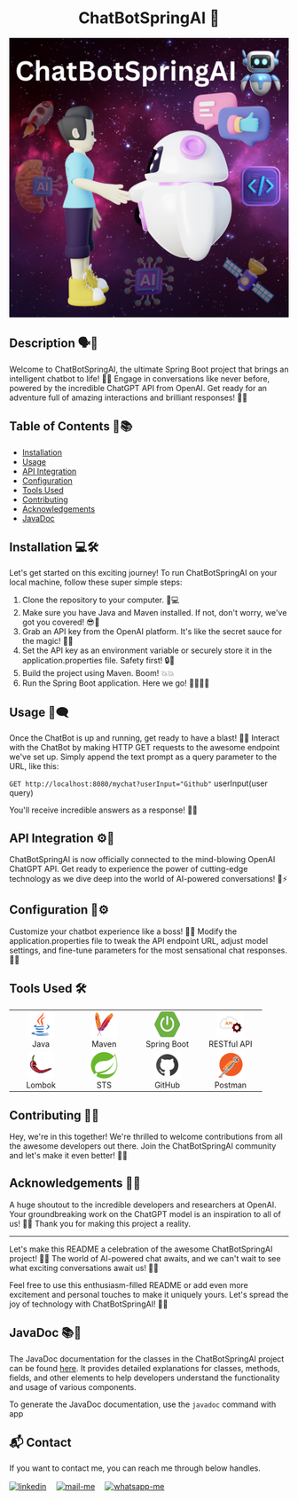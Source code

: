 <h1 align="center">ChatBotSpringAI 🤖</h1>

![Project Logo](images/poster.png)

## Description  🗣️💬

Welcome to ChatBotSpringAI, the ultimate Spring Boot project that brings an intelligent chatbot to life! 🎉🚀 Engage in conversations like never before, powered by the incredible ChatGPT API from OpenAI. Get ready for an adventure full of amazing interactions and brilliant responses! 🌟💬
 
## Table of Contents 📑📚 

- [Installation](#installation)
- [Usage](#usage)
- [API Integration](#api-integration)
- [Configuration](#configuration)
- [Tools Used](#tools-used)
- [Contributing](#contributing)
- [Acknowledgements](#acknowledgements)
- [JavaDoc](#javadoc)

## Installation 💻🛠️

Let's get started on this exciting journey! To run ChatBotSpringAI on your local machine, follow these super simple steps:

1. Clone the repository to your computer. 🚀💻
2. Make sure you have Java and Maven installed. If not, don't worry, we've got you covered! 😎🌟
3. Grab an API key from the OpenAI platform. It's like the secret sauce for the magic! 🔑✨
4. Set the API key as an environment variable or securely store it in the application.properties file. Safety first! 🔒🔐
5. Build the project using Maven. Boom! 💥💥
6. Run the Spring Boot application. Here we go! 🏃‍♂️🏃‍♀️

## Usage 🚀🗨️

Once the ChatBot is up and running, get ready to have a blast! 🎉🎉 Interact with the ChatBot by making HTTP GET requests to the awesome endpoint we've set up. Simply append the text prompt as a query parameter to the URL, like this:

``
GET http://localhost:8080/mychat?userInput="Github"
``
userInput(user query)

You'll receive incredible answers as a response! 🤯💬

## API Integration ⚙️🔌

ChatBotSpringAI is now officially connected to the mind-blowing OpenAI ChatGPT API. Get ready to experience the power of cutting-edge technology as we dive deep into the world of AI-powered conversations! 🤖⚡

## Configuration 🔧⚙️

Customize your chatbot experience like a boss! 🎩🎉 Modify the application.properties file to tweak the API endpoint URL, adjust model settings, and fine-tune parameters for the most sensational chat responses. 🌟💬

## Tools Used 🛠️

<table align="center">
  <tr>
    <td align="center" width="100">
      <img src="images/java.png" width="48" height="48" alt="Java" /><br>
      Java
    </td>
    <td align="center" width="100">
      <img src="images/maven.png" width="48" height="48" alt="Maven" /><br>
      Maven
    </td>
    <td align="center" width="100">
      <img src="images/springb.png" width="48" height="48" alt="Spring Boot" /><br>
      Spring Boot
    </td>
    <td align="center" width="100">
      <img src="images/restful.png" width="48" height="48" alt="RESTful API" /><br>
      RESTful API
    </td>
  </tr>
  <tr>
    <td align="center" width="100">
      <img src="images/lambok.png" width="48" height="48" alt="Lombok" /><br>
      Lombok
    </td>
    <td align="center" width="100">
      <img src="images/sts.png" width="48" height="48" alt="Eclipse" /><br>
      STS
    </td>
    <td align="center" width="100">
      <img src="images/github.png" width="48" height="48" alt="GitHub" /><br>
      GitHub
    </td>
    <td align="center" width="100">
      <img src="images/postman.png" width="48" height="48" alt="Postman" /><br>
      Postman
    </td>
  </tr>
</table>

## Contributing 🤝🎉

Hey, we're in this together! We're thrilled to welcome contributions from all the awesome developers out there. Join the ChatBotSpringAI community and let's make it even better! 🙌🤩

## Acknowledgements 🙏🌟

A huge shoutout to the incredible developers and researchers at OpenAI. Your groundbreaking work on the ChatGPT model is an inspiration to all of us! 🌟✨ Thank you for making this project a reality.

---

Let's make this README a celebration of the awesome ChatBotSpringAI project! 🥳🎉 The world of AI-powered chat awaits, and we can't wait to see what exciting conversations await us! 💬💬

Feel free to use this enthusiasm-filled README or add even more excitement and personal touches to make it uniquely yours. Let's spread the joy of technology with ChatBotSpringAI! 🌟🤖

## JavaDoc 📚📖

The JavaDoc documentation for the classes in the ChatBotSpringAI project can be found [here](https://64cd7caa2be4dd65b7df5481--chipper-maamoul-ae7f9b.netlify.app/). It provides detailed explanations for classes, methods, fields, and other elements to help developers understand the functionality and usage of various components.

To generate the JavaDoc documentation, use the `javadoc` command with app

## 📬 Contact

If you want to contact me, you can reach me through below handles.

 <p align="left">
  <a href="https://www.linkedin.com/in/shubham-bhati-787319213/" target="_blank"><img align="center" src="https://skillicons.dev/icons?i=linkedin" width="40px" alt="linkedin" /></a>&emsp;
  <a title="shubhambhati226@gmail.com" href="mailto:shubhambhati226@gmail.com" target="_blank"><img align="center"  src="https://cdn-icons-png.flaticon.com/128/888/888853.png"  width="40px"   alt="mail-me" /></a>&emsp;
  <a href="https://wa.me/+916232133187" target="blank"><img align="center" src="https://media2.giphy.com/media/Q8I2fYA773h5wmQQcR/giphy.gif" width="40px"  alt="whatsapp-me" /></a>&emsp;	
 </p>
